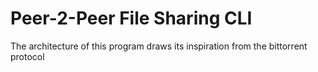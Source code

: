 # Peer-2-Peer File Sharing CLI

The architecture of this program draws its inspiration from the bittorrent protocol

